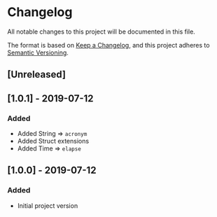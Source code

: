 # Changelog
All notable changes to this project will be documented in this file.

The format is based on [Keep a Changelog](https://keepachangelog.com/en/1.0.0/),
and this project adheres to [Semantic Versioning](https://semver.org/spec/v2.0.0.html).

## [Unreleased]

## [1.0.1] - 2019-07-12
### Added
- Added String => `acronym`
- Added Struct extensions
- Added Time => `elapse`

## [1.0.0] - 2019-07-12
### Added
- Initial project version
